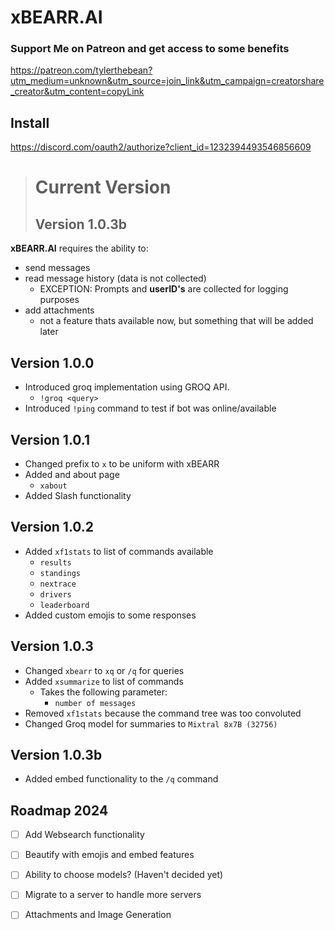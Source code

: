 # xBEARR.AI
### Support Me on Patreon and get access to some benefits
https://patreon.com/tylerthebean?utm_medium=unknown&utm_source=join_link&utm_campaign=creatorshare_creator&utm_content=copyLink

## Install

https://discord.com/oauth2/authorize?client_id=1232394493546856609

> # __Current Version__
> ## Version 1.0.3b


**xBEARR.AI** requires the ability to:
- send messages
- read message history (data is not collected)
	- EXCEPTION: Prompts and **userID's** are collected for logging purposes
- add attachments
	- not a feature thats available now, but something that will be added later

## Version 1.0.0
- Introduced groq implementation using GROQ API.
	- `!groq <query>`
- Introduced `!ping` command to test if bot was online/available

## Version 1.0.1
- Changed prefix to `x` to be uniform with xBEARR
- Added and about page
	- `xabout`
- Added Slash functionality

## Version 1.0.2
- Added `xf1stats` to list of commands available
  	- `results`
  	- `standings`
  	- `nextrace`
  	- `drivers`
  	- `leaderboard`
- Added custom emojis to some responses

## Version 1.0.3
- Changed `xbearr` to `xq` or `/q` for queries 
- Added `xsummarize` to list of commands
	- Takes the following parameter:
   		- `number of messages`
- Removed `xf1stats` because the command tree was too convoluted
- Changed Groq model for summaries to `Mixtral 8x7B (32756)`

## Version 1.0.3b
- Added embed functionality to the `/q` command


## Roadmap 2024
- [ ] Add Websearch functionality
- [ ] Beautify with emojis and embed features 
- [ ] Ability to choose models? (Haven't decided yet)
- [ ] Migrate to a server to handle more servers
- [ ] Attachments and Image Generation




